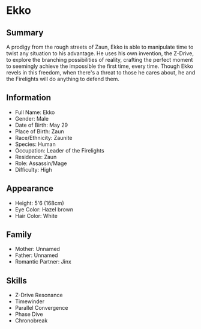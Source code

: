 # Ekko

## Summary
A prodigy from the rough streets of Zaun, Ekko is able to manipulate time to 
twist any situation to his advantage. He uses his own invention, the Z-Drive, 
to explore the branching possibilities of reality, crafting the perfect moment 
to seemingly achieve the impossible the first time, every time. Though Ekko 
revels in this freedom, when there's a threat to those he cares about, he and 
the Firelights will do anything to defend them.

## Information
- Full Name: Ekko
- Gender: Male
- Date of Birth: May 29
- Place of Birth: Zaun
- Race/Ethnicity: Zaunite
- Species: Human
- Occupation: Leader of the Firelights
- Residence: Zaun
- Role: Assassin/Mage
- Difficulty: High

## Appearance
- Height: 5'6 (168cm)
- Eye Color: Hazel brown
- Hair Color: White

## Family
- Mother: Unnamed
- Father: Unnamed
- Romantic Partner: Jinx

## Skills
- Z-Drive Resonance
- Timewinder
- Parallel Convergence
- Phase Dive
- Chronobreak